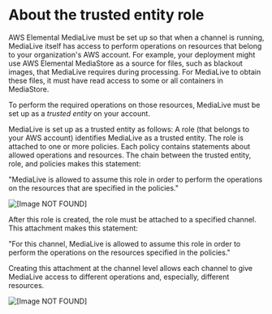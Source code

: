 # About the trusted entity role<a name="about-trusted-entity"></a>

AWS Elemental MediaLive must be set up so that when a channel is running, MediaLive itself has access to perform operations on resources that belong to your organization's AWS account\. For example, your deployment might use AWS Elemental MediaStore as a source for files, such as blackout images, that MediaLive requires during processing\. For MediaLive to obtain these files, it must have read access to some or all containers in MediaStore\.

To perform the required operations on those resources, MediaLive must be set up as a *trusted entity* on your account\. 

MediaLive is set up as a trusted entity as follows: A role \(that belongs to your AWS account\) identifies MediaLive as a trusted entity\. The role is attached to one or more policies\. Each policy contains statements about allowed operations and resources\. The chain between the trusted entity, role, and policies makes this statement:

"MediaLive is allowed to assume this role in order to perform the operations on the resources that are specified in the policies\."

![\[Image NOT FOUND\]](http://docs.aws.amazon.com/medialive/latest/ug/images/medialiveaccessrole.png)

After this role is created, the role must be attached to a specified channel\. This attachment makes this statement:

"For this channel, MediaLive is allowed to assume this role in order to perform the operations on the resources specified in the policies\."

Creating this attachment at the channel level allows each channel to give MediaLive access to different operations and, especially, different resources\.

![\[Image NOT FOUND\]](http://docs.aws.amazon.com/medialive/latest/ug/images/medialiveaccessrole-to-channel.png)